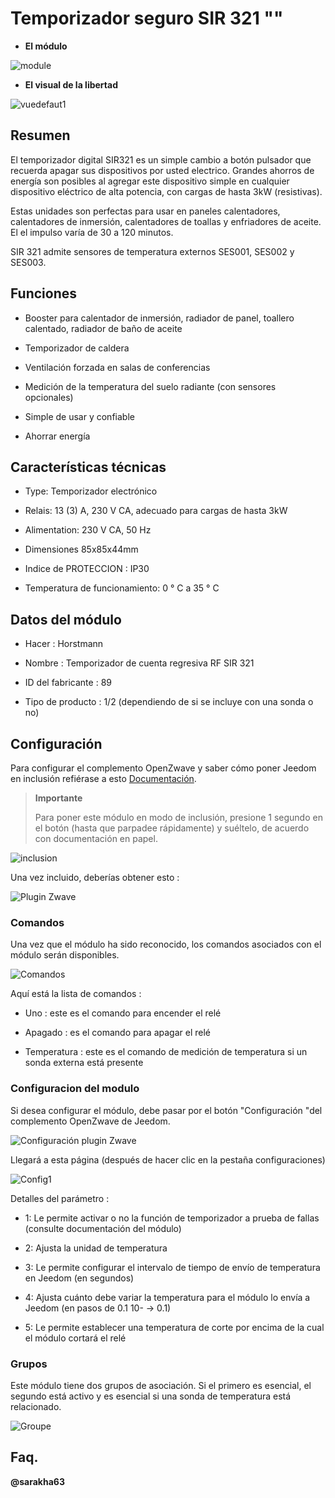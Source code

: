 Temporizador seguro SIR 321 "" 
======================



-   **El módulo**



![module](images/secure.sir321/module.jpg)



-   **El visual de la libertad**



![vuedefaut1](images/secure.sir321/vuedefaut1.jpg)



Resumen 
------



El temporizador digital SIR321 es un simple cambio a
botón pulsador que recuerda apagar sus dispositivos por usted
electrico. Grandes ahorros de energía son posibles al agregar
este dispositivo simple en cualquier dispositivo eléctrico de alta potencia,
con cargas de hasta 3kW (resistivas).

Estas unidades son perfectas para usar en paneles
calentadores, calentadores de inmersión, calentadores de toallas y enfriadores de aceite. El
el impulso varía de 30 a 120 minutos.

SIR 321 admite sensores de temperatura externos SES001,
SES002 y SES003.



Funciones 
---------



-   Booster para calentador de inmersión, radiador de panel, toallero calentado,
    radiador de baño de aceite

-   Temporizador de caldera

-   Ventilación forzada en salas de conferencias

-   Medición de la temperatura del suelo radiante (con sensores opcionales)

-   Simple de usar y confiable

-   Ahorrar energía



Características técnicas 
---------------------------



-   Type: Temporizador electrónico

-   Relais: 13 (3) A, 230 V CA, adecuado para cargas de hasta
    3kW

-   Alimentation: 230 V CA, 50 Hz

-   Dimensiones 85x85x44mm

-   Indice de PROTECCION : IP30

-   Temperatura de funcionamiento: 0 ° C a 35 ° C



Datos del módulo 
-----------------



-   Hacer : Horstmann

-   Nombre : Temporizador de cuenta regresiva RF SIR 321

-   ID del fabricante : 89

-   Tipo de producto : 1/2 (dependiendo de si se incluye con una sonda
    o no)



Configuración 
-------------



Para configurar el complemento OpenZwave y saber cómo poner Jeedom en
inclusión refiérase a esto
[Documentación](https://doc.jeedom.com/es_ES/plugins/automation%20protocol/openzwave/).



> **Importante**
>
> Para poner este módulo en modo de inclusión, presione 1 segundo en
> el botón (hasta que parpadee rápidamente) y suéltelo, de acuerdo con
> documentación en papel.



![inclusion](images/secure.sir321/inclusion.jpg)



Una vez incluido, deberías obtener esto :



![Plugin Zwave](images/secure.sir321/information.jpg)



### Comandos 



Una vez que el módulo ha sido reconocido, los comandos asociados con el módulo serán
disponibles.



![Comandos](images/secure.sir321/commandes.jpg)



Aquí está la lista de comandos :



-   Uno : este es el comando para encender el relé

-   Apagado : es el comando para apagar el relé

-   Temperatura : este es el comando de medición de temperatura si un
    sonda externa está presente



### Configuracion del modulo 



Si desea configurar el módulo, debe pasar por el botón
"Configuración "del complemento OpenZwave de Jeedom.



![Configuración plugin Zwave](images/plugin/bouton_configuration.jpg)



Llegará a esta página (después de hacer clic en la pestaña
configuraciones)



![Config1](images/secure.sir321/config1.jpg)



Detalles del parámetro :



-   1: Le permite activar o no la función de temporizador a prueba de fallas (consulte
    documentación del módulo)

-   2: Ajusta la unidad de temperatura

-   3: Le permite configurar el intervalo de tiempo de envío de temperatura
    en Jeedom (en segundos)

-   4: Ajusta cuánto debe variar la temperatura para
    el módulo lo envía a Jeedom (en pasos de 0.1 10- → 0.1)

-   5: Le permite establecer una temperatura de corte por encima de la cual
    el módulo cortará el relé



### Grupos 



Este módulo tiene dos grupos de asociación. Si el primero es
esencial, el segundo está activo y es esencial si una sonda
de temperatura está relacionado.



![Groupe](images/secure.sir321/groupe.jpg)

Faq. 
------



**@sarakha63**
